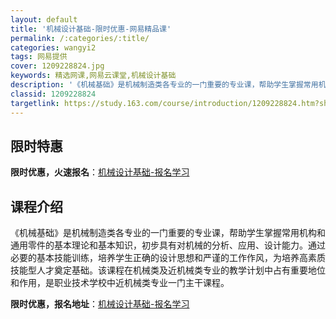 ```yaml
---
layout: default
title: '机械设计基础-限时优惠-网易精品课'
permalink: /:categories/:title/
categories: wangyi2
tags: 网易提供
cover: 1209228824.jpg
keywords: 精选网课,网易云课堂,机械设计基础
description: '《机械基础》是机械制造类各专业的一门重要的专业课，帮助学生掌握常用机构和通用零件的基本理论和基本知识，初步具有对机械的分'
classid: 1209228824
targetlink: https://study.163.com/course/introduction/1209228824.htm?share=1&shareId=1025206652&utm_campaign=share&utm_medium=iphoneShare&utm_source=&utm_u=1025206652
---
```


## 限时特惠

**限时优惠，火速报名**：[机械设计基础-报名学习](https://study.163.com/course/introduction/1209228824.htm?share=1&shareId=1025206652&utm_campaign=share&utm_medium=iphoneShare&utm_source=&utm_u=1025206652)

## 课程介绍

《机械基础》是机械制造类各专业的一门重要的专业课，帮助学生掌握常用机构和通用零件的基本理论和基本知识，初步具有对机械的分析、应用、设计能力。通过必要的基本技能训练，培养学生正确的设计思想和严谨的工作作风，为培养高素质技能型人才奠定基础。该课程在机械类及近机械类专业的教学计划中占有重要地位和作用，是职业技术学校中近机械类专业一门主干课程。

**限时优惠，报名地址**：[机械设计基础-报名学习](https://study.163.com/course/introduction/1209228824.htm?share=1&shareId=1025206652&utm_campaign=share&utm_medium=iphoneShare&utm_source=&utm_u=1025206652)

